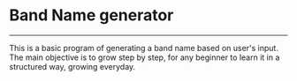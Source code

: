 # Band Name generator
---

This is a basic program of generating a band name based on user's input. The main objective is to grow step by step, for any beginner to learn it in a structured way, growing everyday.

